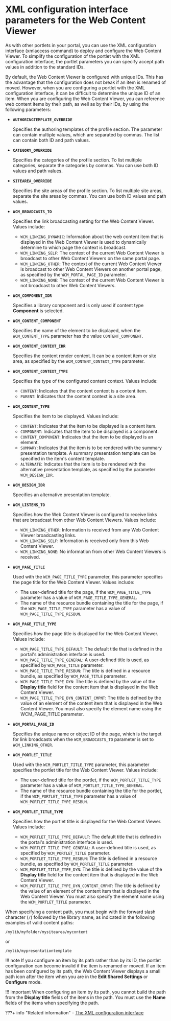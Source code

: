 # XML configuration interface parameters for the Web Content Viewer

As with other portlets in your portal, you can use the XML configuration interface \(xmlaccess command\) to deploy and configure the Web Content Viewer. To simplify the configuration of the portlet with the XML configuration interface, the portlet parameters you can specify accept path values in addition to the standard IDs.

By default, the Web Content Viewer is configured with unique IDs. This has the advantage that the configuration does not break if an item is renamed of moved. However, when you are configuring a portlet with the XML configuration interface, it can be difficult to determine the unique ID of an item. When you are configuring the Web Content Viewer, you can reference web content items by their path, as well as by their IDs, by using the following parameters:

-   **`AUTHORINGTEMPLATE_OVERRIDE`**

    Specifies the authoring templates of the profile section. The parameter can contain multiple values, which are separated by commas. The list can contain both ID and path values.

-   **`CATEGORY_OVERRIDE`**

    Specifies the categories of the profile section. To list multiple categories, separate the categories by commas. You can use both ID values and path values.

-   **`SITEAREA_OVERRIDE`**

    Specifies the site areas of the profile section. To list multiple site areas, separate the site areas by commas. You can use both ID values and path values.

-   **`WCM_BROADCASTS_TO`**

    Specifies the link broadcasting setting for the Web Content Viewer. Values include:

    -   `WCM_LINKING_DYNAMIC`: Information about the web content item that is displayed in the Web Content Viewer is used to dynamically determine to which page the context is broadcast.
    -   `WCM_LINKING_SELF`: The context of the current Web Content Viewer is broadcast to other Web Content Viewers on the same portal page.
    -   `WCM_LINKING_OTHER`: The context of the current Web Content Viewer is broadcast to other Web Content Viewers on another portal page, as specified by the `WCM_PORTAL_PAGE_ID` parameter.
    -   `WCM_LINKING_NONE`: The context of the current Web Content Viewer is not broadcast to other Web Content Viewers.

-   **`WCM_COMPONENT_IDR`**

    Specifies a library component and is only used if content type **Component** is selected.

-   **`WCM_CONTENT_COMPONENT`**

    Specifies the name of the element to be displayed, when the `WCM_CONTENT_TYPE` parameter has the value `CONTENT_COMPONENT`.

-   **`WCM_CONTENT_CONTEXT_IDR`**

    Specifies the content render context. It can be a content item or site area, as specified by the `WCM_CONTENT_CONTEXT_TYPE` parameter.

-   **`WCM_CONTENT_CONTEXT_TYPE`**

    Specifies the type of the configured content context. Values include:

    -   `CONTENT`: Indicates that the content context is a content item.
    -   `PARENT`: Indicates that the content context is a site area.

-   **`WCM_CONTENT_TYPE`**

    Specifies the item to be displayed. Values include:

    -   `CONTENT`: Indicates that the item to be displayed is a content item.
    -   `COMPONENT`: Indicates that the item to be displayed is a component.
    -   `CONTENT_COMPONENT`: Indicates that the item to be displayed is an element.
    -   `SUMMARY`: Indicates that the item is to be rendered with the summary presentation template. A summary presentation template can be specified in the item's content template.
    -   `ALTERNATE`: Indicates that the item is to be rendered with the alternative presentation template, as specified by the parameter `WCM_DESIGN_IDR`.

-   **`WCM_DESIGN_IDR`**

    Specifies an alternative presentation template.

-   **`WCM_LISTENS_TO`**

    Specifies how the Web Content Viewer is configured to receive links that are broadcast from other Web Content Viewers. Values include:

    -   `WCM_LINKING_OTHER`: Information is received from any Web Content Viewer broadcasting links.
    -   `WCM_LINKING_SELF`: Information is received only from this Web Content Viewer.
    -   `WCM_LINKING_NONE`: No information from other Web Content Viewers is received.

-   **`WCM_PAGE_TITLE`**

    Used with the `WCM_PAGE_TITLE_TYPE` parameter, this parameter specifies the page title for the Web Content Viewer. Values include:

    -   The user-defined title for the page, if the `WCM_PAGE_TITLE_TYPE` parameter has a value of `WCM_PAGE_TITLE_TYPE_GENERAL`.
    -   The name of the resource bundle containing the title for the page, if the `WCM_PAGE_TITLE_TYPE` parameter has a value of `WCM_PAGE_TITLE_TYPE_RESBUN`.
-   **`WCM_PAGE_TITLE_TYPE`**

    Specifies how the page title is displayed for the Web Content Viewer. Values include:

    -   `WCM_PAGE_TITLE_TYPE_DEFAULT`: The default title that is defined in the portal's administration interface is used.
    -   `WCM_PAGE_TITLE_TYPE_GENERAL`: A user-defined title is used, as specified by `WCM_PAGE_TITLE` parameter.
    -   `WCM_PAGE_TITLE_TYPE_RESBUN`: The title is defined in a resource bundle, as specified by `WCM_PAGE_TITLE` parameter.
    -   `WCM_PAGE_TITLE_TYPE_DYN`: The title is defined by the value of the **Display title** field for the content item that is displayed in the Web Content Viewer.
    -   `WCM_PAGE_TITLE_TYPE_DYN_CONTENT_CMPNT`: The title is defined by the value of an element of the content item that is displayed in the Web Content Viewer. You must also specify the element name using the WCM\_PAGE\_TITLE parameter.

-   **`WCM_PORTAL_PAGE_ID`**

    Specifies the unique name or object ID of the page, which is the target for link broadcasts when the `WCM_BROADCASTS_TO` parameter is set to `WCM_LINKING_OTHER`.

-   **`WCM_PORTLET_TITLE`**

    Used with the `WCM_PORTLET_TITLE_TYPE` parameter, this parameter specifies the portlet title for the Web Content Viewer. Values include:

    -   The user-defined title for the portlet, if the `WCM_PORTLET_TITLE_TYPE` parameter has a value of `WCM_PORTLET_TITLE_TYPE_GENERAL`.
    -   The name of the resource bundle containing the title for the portlet, if the `WCM_PORTLET_TITLE_TYPE` parameter has a value of `WCM_PORTLET_TITLE_TYPE_RESBUN`.

-   **`WCM_PORTLET_TITLE_TYPE`**

    Specifies how the portlet title is displayed for the Web Content Viewer. Values include:

    -   `WCM_PORTLET_TITLE_TYPE_DEFAULT`: The default title that is defined in the portal's administration interface is used.
    -   `WCM_PORTLET_TITLE_TYPE_GENERAL`: A user-defined title is used, as specified by `WCM_PORTLET_TITLE` parameter.
    -   `WCM_PORTLET_TITLE_TYPE_RESBUN`: The title is defined in a resource bundle, as specified by `WCM_PORTLET_TITLE` parameter.
    -   `WCM_PORTLET_TITLE_TYPE_DYN`: The title is defined by the value of the **Display title** field for the content item that is displayed in the Web Content Viewer.
    -   `WCM_PORTLET_TITLE_TYPE_DYN_CONTENT_CMPNT`: The title is defined by the value of an element of the content item that is displayed in the Web Content Viewer. You must also specify the element name using the `WCM_PORTLET_TITLE` parameter.

When specifying a content path, you must begin with the forward slash character \(`/`\) followed by the library name, as indicated in the following examples of valid content paths:

```
/mylib/myfolder/mysitearea/mycontent
```

or

```
/mylib/mypresentationtemplate
```

!!! note
    If you configure an item by its path rather than by its ID, the portlet configuration can become invalid if the item is renamed or moved. If an item has been configured by its path, the Web Content Viewer displays a small path icon after the item when you are in the **Edit Shared Settings** or **Configure** mode.

!!! important
    When configuring an item by its path, you cannot build the path from the **Display title** fields of the items in the path. You must use the **Name** fields of the items when specifying the path.


???+ info "Related information"
    - [The XML configuration interface](../../../deploy_dx/manage/portal_admin_tools/xml_config_interface/index.md)

